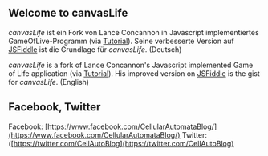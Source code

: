 ## Welcome to canvasLife

*canvasLife* ist ein Fork von Lance Concannon in Javascript implementiertes GameOfLive-Programm (via [Tutorial](http://disruptive-communications.com/conwaylifejavascript/)). Seine verbesserte Version auf [JSFiddle](https://jsfiddle.net/concannon/sy9py6qa/) ist die Grundlage für _canvasLife_. (Deutsch)

*canvasLife* is a fork of Lance Concannon's Javascript implemented Game of Life application (via [Tutorial](http://disruptive-communications.com/conwaylifejavascript/)). His improved version on [JSFiddle](https://jsfiddle.net/concannon/sy9py6qa/) is the gist for _canvasLife_. (English)

## Facebook, Twitter

Facebook: [https://www.facebook.com/CellularAutomataBlog/](https://www.facebook.com/CellularAutomataBlog/)
Twitter: ([https://twitter.com/CellAutoBlog](https://twitter.com/CellAutoBlog)
